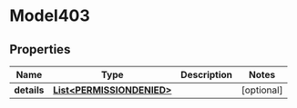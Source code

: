 

# Model403


## Properties

| Name | Type | Description | Notes |
|------------ | ------------- | ------------- | -------------|
|**details** | [**List&lt;PERMISSIONDENIED&gt;**](PERMISSIONDENIED.md) |  |  [optional] |



